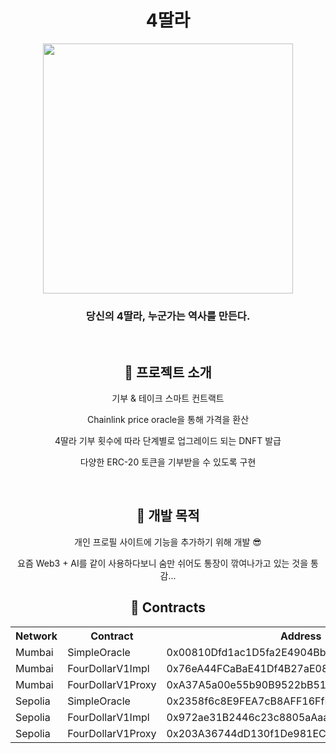 <div align="center">
<h1>4딸라</h1>
<img src="https://i.namu.wiki/i/NwNrY0k4ZfvftBuYfrknvyYrMK8QMpiEtCLCFMfondCosxfpm-PtIV3P4M_iCNYlXoo6y4Vz9I3B0L73sJdzZqiU9aPNWkOa3zloD0OK_sl1ZHhx76TSc3te9JlYbFEpmtyO4pC2zo9xHYD_zNCGRA.webp"
    width="400"
 />
 <h3>당신의 4딸라, 누군가는 역사를 만든다.</h3>

<br/>

<h2>📖 프로젝트 소개</h2>

<p>기부 & 테이크 스마트 컨트랙트</p>
<p>Chainlink price oracle을 통해 가격을 환산</p>
<p>4딸라 기부 횟수에 따라 단계별로 업그레이드 되는 DNFT 발급</p>
<p>다양한 ERC-20 토큰을 기부받을 수 있도록 구현</p>

<br/>

<h2>💸 개발 목적</h2>

<p>개인 프로필 사이트에 기능을 추가하기 위해 개발 😎</p>
<p>요즘 Web3 + AI를 같이 사용하다보니 숨만 쉬어도 통장이 깎여나가고 있는 것을 통감...</p>

<h2>📜 Contracts</h2>

<table>
  <tr>
    <th>Network</th>
    <th>Contract</th>
    <th>Address</th>
  </tr>
  <tr>
    <td>Mumbai</td>
    <td>SimpleOracle</td>
    <td>0x00810Dfd1ac1D5fa2E4904BbF833EDDDC6707a5C</td>    
    </tr>
    <tr>
    <td>Mumbai</td>
    <td>FourDollarV1Impl</td>
    <td>0x76eA44FCaBaE41Df4B27aE0869044580304dbB2d</td>    
    </tr>
    <tr>
    <td>Mumbai</td>
    <td>FourDollarV1Proxy</td>
    <td>0xA37A5a00e55b90B9522bB5181Fe4d64326a2bd36</td>    
    </tr>
 <tr>
    <td>Sepolia</td>
    <td>SimpleOracle</td>
    <td>0x2358f6c8E9FEA7cB8AFF16FfE7E3a4149aF9C4c4</td>
    </tr>
    <tr>
    <td>Sepolia</td>
    <td>FourDollarV1Impl</td>
    <td>0x972ae31B2446c23c8805aAaaBeaa76Cd26Bc77a6</td>
    </tr>
    <tr>
    <td>Sepolia</td>
    <td>FourDollarV1Proxy</td>
    <td>0x203A36744dD130f1De981EC72c2144862aECE6AA</td>
    </tr>
</table>

</div>
